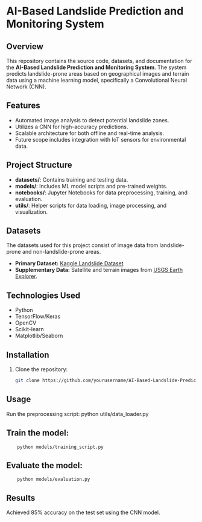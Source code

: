 # AI-Based Landslide Prediction and Monitoring System  

## Overview  
This repository contains the source code, datasets, and documentation for the **AI-Based Landslide Prediction and Monitoring System**. The system predicts landslide-prone areas based on geographical images and terrain data using a machine learning model, specifically a Convolutional Neural Network (CNN).  

## Features  
- Automated image analysis to detect potential landslide zones.  
- Utilizes a CNN for high-accuracy predictions.  
- Scalable architecture for both offline and real-time analysis.  
- Future scope includes integration with IoT sensors for environmental data.  

## Project Structure  
- **datasets/**: Contains training and testing data.  
- **models/**: Includes ML model scripts and pre-trained weights.  
- **notebooks/**: Jupyter Notebooks for data preprocessing, training, and evaluation.  
- **utils/**: Helper scripts for data loading, image processing, and visualization.  

## Datasets  
The datasets used for this project consist of image data from landslide-prone and non-landslide-prone areas.  

- **Primary Dataset:** [Kaggle Landslide Dataset](https://www.kaggle.com/competitions/landslide-detection-data)  
- **Supplementary Data:** Satellite and terrain images from [USGS Earth Explorer](https://earthexplorer.usgs.gov/).  

## Technologies Used  
- Python  
- TensorFlow/Keras  
- OpenCV  
- Scikit-learn  
- Matplotlib/Seaborn  

## Installation  
1. Clone the repository:  
   ```bash
   git clone https://github.com/yourusername/AI-Based-Landslide-Prediction-System.git

## Usage
Run the preprocessing script:
        python utils/data_loader.py
        
## Train the model:
        python models/training_script.py
        
## Evaluate the model:
        python models/evaluation.py
        
## Results
Achieved 85% accuracy on the test set using the CNN model.
